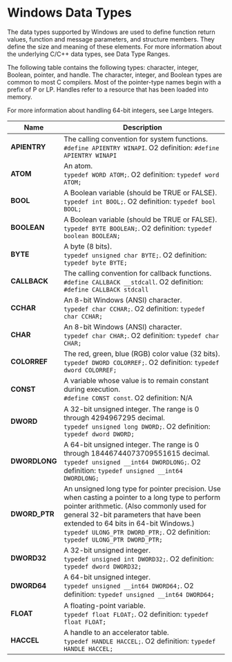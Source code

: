 # Windows Data Types

The data types supported by Windows are used to define function return values, function and message parameters, and structure members. They define the size and meaning of these elements. For more information about the underlying C/C++ data types, see Data Type Ranges.

The following table contains the following types: character, integer, Boolean, pointer, and handle. The character, integer, and Boolean types are common to most C compilers. Most of the pointer-type names begin with a prefix of P or LP. Handles refer to a resource that has been loaded into memory.

For more information about handling 64-bit integers, see Large Integers.

| Name       | Description |
| ---------- | ----------- |
| **APIENTRY** | The calling convention for system functions.<br>`#define APIENTRY WINAPI`. O2 definition: `#define APIENTRY WINAPI` |
| **ATOM** | An atom. <br>`typedef WORD ATOM;`. O2 definition: `typedef word ATOM;` |
| **BOOL** | A Boolean variable (should be TRUE or FALSE).<br>`typedef int BOOL;`. O2 definition: `typedef bool BOOL;` |
| **BOOLEAN** | A Boolean variable (should be TRUE or FALSE).<br>`typedef BYTE BOOLEAN;`. O2 definition: `typedef boolean BOOLEAN;` |
| **BYTE** | A byte (8 bits).<br>`typedef unsigned char BYTE;`. O2 definition: `typedef byte BYTE;` |
| **CALLBACK** | The calling convention for callback functions.<br>`#define CALLBACK __stdcall`. O2 definition: `#define CALLBACK stdcall` |
| **CCHAR** | An 8-bit Windows (ANSI) character.<br>`typedef char CCHAR;`. O2 definition: `typedef char CCHAR;` |
| **CHAR** | An 8-bit Windows (ANSI) character.<br>`typedef char CHAR;`. O2 definition: `typedef char CHAR;` |
| **COLORREF** | The red, green, blue (RGB) color value (32 bits).<br>`typedef DWORD COLORREF;`. O2 definition: `typedef dword COLORREF;` |
| **CONST** | A variable whose value is to remain constant during execution.<br>`#define CONST const`. O2 definition: N/A |
| **DWORD** | 	A 32-bit unsigned integer. The range is 0 through 4294967295 decimal.<br>`typedef unsigned long DWORD;`. O2 definition: `typedef dword DWORD;` |
| **DWORDLONG** | 	A 64-bit unsigned integer. The range is 0 through 18446744073709551615 decimal.<br>`typedef unsigned __int64 DWORDLONG;`. O2 definition: `typedef unsigned __int64 DWORDLONG;` |
| **DWORD_PTR** | An unsigned long type for pointer precision. Use when casting a pointer to a long type to perform pointer arithmetic. (Also commonly used for general 32-bit parameters that have been extended to 64 bits in 64-bit Windows.)<br>`typedef ULONG_PTR DWORD_PTR;`. O2 definition: `typedef ULONG_PTR DWORD_PTR;` |
| **DWORD32** | A 32-bit unsigned integer.<br>`typedef unsigned int DWORD32;`. O2 definition: `typedef dword DWORD32;` |
| **DWORD64** | A 64-bit unsigned integer.<br>`typedef unsigned __int64 DWORD64;`. O2 definition: `typedef unsigned __int64 DWORD64;` |
| **FLOAT** | A floating-point variable.<br>`typedef float FLOAT;`. O2 definition: `typedef float FLOAT;` |
| **HACCEL** | A handle to an accelerator table.<br>`typedef HANDLE HACCEL;`. O2 definition: `typedef HANDLE HACCEL;` |
